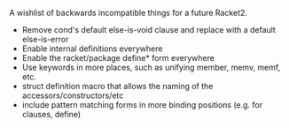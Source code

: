 A wishlist of backwards incompatible things for a future Racket2.

* Remove cond's default else-is-void clause and replace with a default else-is-error
* Enable internal definitions everywhere
* Enable the racket/package define* form everywhere
* Use keywords in more places, such as unifying member, memv, memf, etc.
* struct definition macro that allows the naming of the accessors/constructors/etc
* include pattern matching forms in more binding positions (e.g. for clauses, define)


